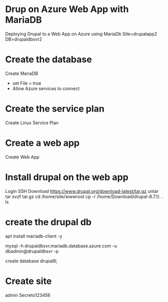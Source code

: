 # Drup on Azure Web App with MariaDB

Deploying Drupal to a Web App on Azure using MariaDb
Site=drupalapp2
DB=drupaldbsvr2

# Create the database
Create MariaDB
  - set File = true
  - Allow Azure services to connect

# Create the service plan
Create Linux Service Plan

# Create a web app
Create Web App

# Install drupal on the web app
Login SSH
Download https://www.drupal.org/download-latest/tar.gz
 untar tar xvzf tar.gz
cd /home/site/wwwroot
cp -r /home/Download/drupal-8.7.1/. .
ls

# create the drupal db
apt install mariadb-client -y

mysql -h drupaldbsvr.mariadb.database.azure.com -u dbadmin@drupaldbsvr -p 

create database drupal8;

# Create site
admin
Secreto123456
